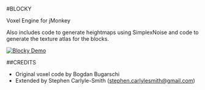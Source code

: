 #BLOCKY

Voxel Engine for jMonkey

Also includes code to generate heightmaps using SimplexNoise and code to generate the texture atlas for the blocks.

[![Blocky Demo]( http://img.youtube.com/vi/89NSFMIe_qQ/0.jpg)](http://www.youtube.com/watch?v=89NSFMIe_qQ )


##CREDITS
* Original voxel code by Bogdan Bugarschi
* Extended by Stephen Carlyle-Smith (stephen.carlylesmith@gmail.com)

